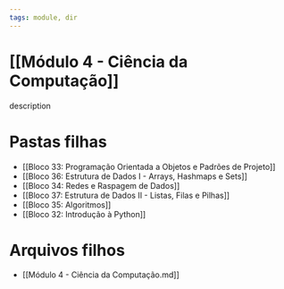 ```yaml
---
tags: module, dir
---
```


# [[Módulo 4 - Ciência da Computação]]

description

# Pastas filhas

- [[Bloco 33: Programação Orientada a Objetos e Padrões de Projeto]]
- [[Bloco 36: Estrutura de Dados I - Arrays, Hashmaps e Sets]]
- [[Bloco 34: Redes e Raspagem de Dados]]
- [[Bloco 37: Estrutura de Dados II - Listas, Filas e Pilhas]]
- [[Bloco 35: Algoritmos]]
- [[Bloco 32: Introdução à Python]]

# Arquivos filhos

- [[Módulo 4 - Ciência da Computação.md]]

